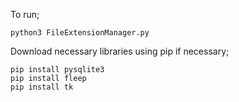 To run;
```
python3 FileExtensionManager.py
```
Download necessary libraries using pip if necessary; 
```
pip install pysqlite3
pip install fleep
pip install tk
```
